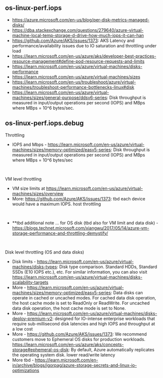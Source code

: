 ## os-linux-perf.iops

- https://azure.microsoft.com/en-us/blog/per-disk-metrics-managed-disks/
- https://dba.stackexchange.com/questions/279640/azure-virtual-machine-local-temp-storage-d-drive-how-much-iops-it-can-han
- https://github.com/Azure/AKS/issues/1373: AKS Latency and performance/availability issues due to IO saturation and throttling under load 
- https://learn.microsoft.com/en-us/azure/aks/developer-best-practices-resource-management#define-pod-resource-requests-and-limits
- https://learn.microsoft.com/en-us/azure/virtual-machines/disks-performance
- https://learn.microsoft.com/en-us/azure/virtual-machines/sizes
- https://learn.microsoft.com/en-us/troubleshoot/azure/virtual-machines/troubleshoot-performance-bottlenecks-linux#disk
- https://learn.microsoft.com/en-us/azure/virtual-machines/sizes/general-purpose/ddsv6-series: Disk throughput is measured in input/output operations per second (IOPS) and MBps where MBps = 10^6 bytes/sec.

## os-linux-perf.iops.debug

Throttling
- IOPS and Mbps - https://learn.microsoft.com/en-us/azure/virtual-machines/sizes/memory-optimized/easv5-series: Disk throughput is measured in input/output operations per second (IOPS) and MBps where MBps = 10^6 bytes/sec
<br>

VM level throttling
- VM size limits at https://learn.microsoft.com/en-us/azure/virtual-machines/sizes/overview
- More: https://github.com/Azure/AKS/issues/1373: tbd each device would have a maximum IOPS. host throttling
<br>

- **tbd additional note ... for OS disk (tbd also for VM limit and data disk) - https://blogs.technet.microsoft.com/xiangwu/2017/05/14/azure-vm-storage-performance-and-throttling-demystify/
<br>

Disk level throttling (OS and data disks)
- Disk limits - https://learn.microsoft.com/en-us/azure/virtual-machines/disks-types: Disk type comparison. Standard HDDs, Standard SSDs (E10 IOPS etc.), etc. For similar information, you can also visit https://learn.microsoft.com/en-us/azure/virtual-machines/disks-scalability-targets
- More - https://learn.microsoft.com/en-us/azure/virtual-machines/sizes/memory-optimized/easv5-series: Data disks can operate in cached or uncached modes. For cached data disk operation, the host cache mode is set to ReadOnly or ReadWrite. For uncached data disk operation, the host cache mode is set to None.
- More - https://learn.microsoft.com/en-us/azure/virtual-machines/disks-deploy-premium-v2: designed for IO-intense enterprise workloads that require sub-millisecond disk latencies and high IOPS and throughput at a low cost
- More - https://github.com/Azure/AKS/issues/1373: We recommend customers move to Ephemeral OS disks for production workloads. https://learn.microsoft.com/en-us/azure/aks/concepts-storage#ephemeral-os-disk: By default, Azure automatically replicates the operating system disk. lower read/write latency
- More tbd - https://learn.microsoft.com/en-in/archive/blogs/igorpag/azure-storage-secrets-and-linux-io-optimizations
<br>
